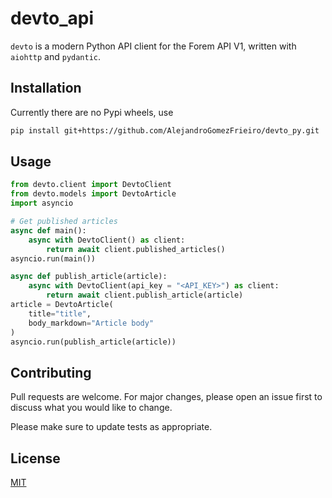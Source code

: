 # devto_api

`devto` is a modern Python API client for the Forem API V1, written with `aiohttp` and `pydantic`.


## Installation

Currently there are no Pypi wheels, use

```bash
pip install git+https://github.com/AlejandroGomezFrieiro/devto_py.git
```

## Usage

```python
from devto.client import DevtoClient
from devto.models import DevtoArticle
import asyncio

# Get published articles
async def main():
    async with DevtoClient() as client:
        return await client.published_articles()
asyncio.run(main())

async def publish_article(article):
    async with DevtoClient(api_key = "<API_KEY>") as client:
        return await client.publish_article(article)
article = DevtoArticle(
    title="title",
    body_markdown="Article body"
)
asyncio.run(publish_article(article))
```

## Contributing

Pull requests are welcome. For major changes, please open an issue first
to discuss what you would like to change.

Please make sure to update tests as appropriate.

## License

[MIT](https://choosealicense.com/licenses/mit/)
